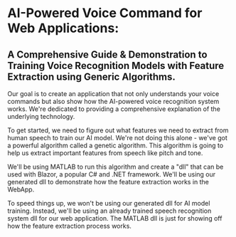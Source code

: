 # AI-Powered Voice Command for Web Applications: 
## A Comprehensive Guide & Demonstration to Training Voice Recognition Models with Feature Extraction using Generic Algorithms.

Our goal is to create an application that not only understands your voice commands but also show how the AI-powered voice recognition system works. We're dedicated to providing a comprehensive explanation of the underlying technology.

To get started, we need to figure out what features we need to extract from human speech to train our AI model. We're not doing this alone - we've got a powerful algorithm called a genetic algorithm. This algorithm is going to help us extract important features from speech like pitch and tone. 

We'll be using MATLAB to run this algorithm and create a "dll" that can be used with Blazor, a popular C# and .NET framework. We'll be using our generated dll to demonstrate how the feature extraction works in the WebApp.

To speed things up, we won't be using our generated dll for AI model training. Instead, we'll be using an already trained speech recognition system dll for our web application. The MATLAB dll is just for showing off how the feature extraction process works.
